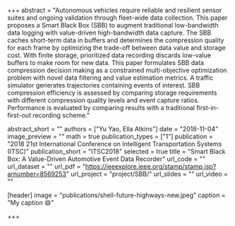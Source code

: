 +++
abstract = "Autonomous vehicles require reliable and resilient sensor suites and ongoing validation through fleet-wide data collection. This paper proposes a Smart Black Box (SBB) to augment traditional low-bandwidth data logging with value-driven high-bandwidth data capture. The SBB caches short-term data in buffers and determines the compression quality for each frame by optimizing the trade-off between data value and storage cost. With finite storage, prioritized data recording discards low-value buffers to make room for new data. This paper formulates SBB data compression decision making as a constrained multi-objective optimization problem with novel data filtering and value estimation metrics. A traffic simulator generates trajectories containing events of interest. SBB compression efficiency is assessed by comparing storage requirements with different compression quality levels and event capture ratios. Performance is evaluated by comparing results with a traditional first-in-first-out recording scheme."

abstract_short = ""
authors = ["Yu Yao, Ella Atkins"]
date = "2018-11-04"
image_preview = ""
math = true
publication_types = ["1"]
publication = "2018 21st International Conference on Intelligent Transportation Systems (ITSC)"
publication_short = "ITSC2018"
selected = true
title = "Smart Black Box: A Value-Driven Automotive Event Data Recorder"
url_code = ""
url_dataset = ""
url_pdf = "https://ieeexplore.ieee.org/stamp/stamp.jsp?arnumber=8569253"
url_project = "project/SBB/"
url_slides = ""
url_video = ""

[header]
image = "publications/shell-future-highways-new.jpeg"
caption = "My caption :smile:"

+++

